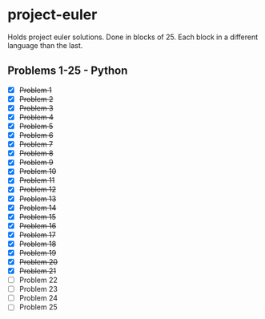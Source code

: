 # project-euler

Holds project euler solutions. Done in blocks of 25. Each block in a different language than the last.

## Problems 1-25 - Python
- [x] ~~Problem 1~~
- [x] ~~Problem 2~~
- [x] ~~Problem 3~~
- [x] ~~Problem 4~~
- [x] ~~Problem 5~~
- [x] ~~Problem 6~~
- [x] ~~Problem 7~~
- [x] ~~Problem 8~~
- [x] ~~Problem 9~~
- [x] ~~Problem 10~~
- [x] ~~Problem 11~~
- [x] ~~Problem 12~~
- [x] ~~Problem 13~~
- [x] ~~Problem 14~~
- [x] ~~Problem 15~~
- [x] ~~Problem 16~~
- [x] ~~Problem 17~~
- [x] ~~Problem 18~~
- [x] ~~Problem 19~~
- [x] ~~Problem 20~~
- [x] ~~Problem 21~~
- [ ] Problem 22
- [ ] Problem 23
- [ ] Problem 24
- [ ] Problem 25
